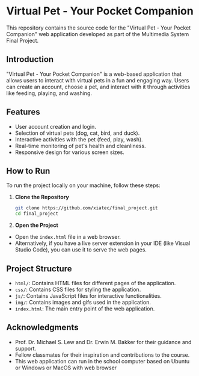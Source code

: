 # Virtual Pet - Your Pocket Companion

This repository contains the source code for the "Virtual Pet - Your Pocket Companion" web application developed as part of the Multimedia System Final Project.

## Introduction

"Virtual Pet - Your Pocket Companion" is a web-based application that allows users to interact with virtual pets in a fun and engaging way. Users can create an account, choose a pet, and interact with it through activities like feeding, playing, and washing.

## Features

- User account creation and login.
- Selection of virtual pets (dog, cat, bird, and duck).
- Interactive activities with the pet (feed, play, wash).
- Real-time monitoring of pet's health and cleanliness.
- Responsive design for various screen sizes.

## How to Run

To run the project locally on your machine, follow these steps:

1. **Clone the Repository**

   ```bash
   git clone https://github.com/xiatec/final_project.git
   cd final_project
   ```

2. **Open the Project**

- Open the `index.html` file in a web browser.
- Alternatively, if you have a live server extension in your IDE (like Visual Studio Code), you can use it to serve the web pages.

## Project Structure

- `html/`: Contains HTML files for different pages of the application.
- `css/`: Contains CSS files for styling the application.
- `js/`: Contains JavaScript files for interactive functionalities.
- `img/`: Contains images and gifs used in the application.
- `index.html`: The main entry point of the web application.

## Acknowledgments

- Prof. Dr. Michael S. Lew and Dr. Erwin M. Bakker for their guidance and support.
- Fellow classmates for their inspiration and contributions to the course.
- This web application can run in the school computer based on Ubuntu or Windows or MacOS with web browser